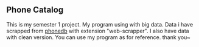 <h2>Phone Catalog</h2>
This is my semester 1 project.
My program using with big data. 
Data i have scrapped from <a href="https://phonedb.net">phonedb</a> with extension "web-scrapper". I also have data with clean version.
You can use my program as for reference.
thank you~
